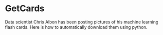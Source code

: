 # GetCards

Data scientist Chris Albon has been posting pictures of his machine learning flash cards.  Here is how to automatically download them using python.
